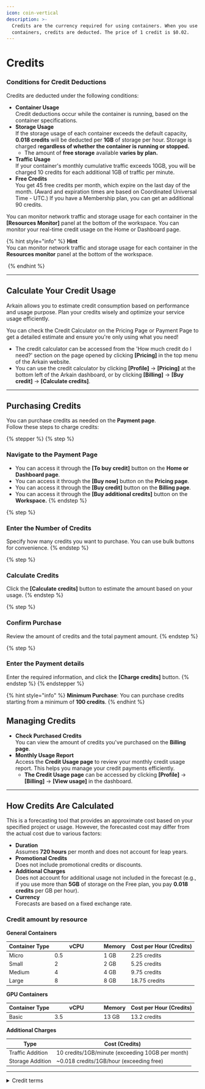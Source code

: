 ```yaml
---
icon: coin-vertical
description: >-
  Credits are the currency required for using containers. When you use
  containers, credits are deducted. The price of 1 credit is $0.02.
---
```


# Credits

### **Conditions for Credit Deductions**

Credits are deducted under the following conditions:

* **Container Usage**\
  Credit deductions occur while the container is running, based on the container specifications.
* **Storage Usage**\
  If the storage usage of each container exceeds the default capacity, **0.018 credits** will be deducted per **1GB** of storage per hour. Storage is charged r**egardless of whether the container is running or stopped.**&#x20;
  * The amount of **free storage** available **varies by plan.**
* **Traffic Usage**\
  If your container's monthly cumulative traffic exceeds 10GB, you will be charged 10 credits for each additional 1GB of traffic per minute.&#x20;
* **Free Credits**\
  You get 45 free credits per month, which expire on the last day of the month. (Award and expiration times are based on Coordinated Universal Time - UTC.) If you have a Membership plan, you can get an additional 90 credits.

You can monitor network traffic and storage usage for each container in the **\[Resources Monitor]** panel at the bottom of the workspace. You can monitor your real-time credit usage on the Home or Dashboard page.

{% hint style="info" %}
**Hint**\
You can monitor network traffic and storage usage for each container in the **Resources monitor** panel at the bottom of the workspace.

<img src="../.gitbook/assets/스크린샷 2025-02-24 오후 1.07.38.png" alt="" data-size="original">
{% endhint %}

***

## **Calculate Your Credit Usage**

Arkain allows you to estimate credit consumption based on performance and usage purpose. Plan your credits wisely and optimize your service usage efficiently.&#x20;

You can check the Credit Calculator on the Pricing Page or Payment Page to get a detailed estimate and ensure you're only using what you need!&#x20;

* The credit calculator can be accessed from the 'How much credit do I need?' section on the page opened by clicking **\[Pricing]** in the top menu of the Arkain website.
* You can use the credit calculator by clicking **\[Profile]** → **\[Pricing]** at the bottom left of the Arkain dashboard, or by clicking **\[Billing]** → **\[Buy credit]** → **\[Calculate credits]**.

***

## Purchasing Credits

You can purchase credits as needed on the **Payment page**. \
Follow these steps to charge credits:

{% stepper %}
{% step %}
### **Navigate to the Payment Page**

* You can access it through the **\[To buy credit]** button on the **Home or Dashboard page**.
* You can access it through the **\[Buy now]** button on the **Pricing page**.
* You can access it through the **\[Buy credit]** button on the **Billing page**.
* You can access it through the **\[Buy additional credits]** button on the **Workspace.**
{% endstep %}

{% step %}
### **Enter the Number of Credits**

Specify how many credits you want to purchase. You can use bulk buttons for convenience.&#x20;
{% endstep %}

{% step %}
### **Calculate Credits**

Click the **\[Calculate credits]** button to estimate the amount based on your usage.&#x20;
{% endstep %}

{% step %}
### **Confirm Purchase**

Review the amount of credits and the total payment amount.&#x20;
{% endstep %}

{% step %}
### **Enter the Payment details**

Enter the required information, and click the **\[Charge credits]** button.&#x20;
{% endstep %}
{% endstepper %}

{% hint style="info" %}
**Minimum Purchase**: You can purchase credits starting from a minimum of **100 credits**.&#x20;
{% endhint %}

## Managing Credits

* **Check Purchased Credits**\
  You can view the amount of credits you've purchased on the **Billing page**.&#x20;
* **Monthly Usage Report**\
  Access the **Credit Usage page** to review your monthly credit usage report. This helps you manage your credit payments efficiently.&#x20;
  * **The Credit Usage page** can be accessed by clicking **\[Profile]** → **\[Billing]** → **\[View usage]** in the dashboard.

***

## How Credits Are Calculated

This is a forecasting tool that provides an approximate cost based on your specified project or usage. However, the forecasted cost may differ from the actual cost due to various factors:

* **Duration**\
  Assumes **720 hours** per month and does not account for leap years.&#x20;
* **Promotional Credits**\
  Does not include promotional credits or discounts.
* **Additional Charges**\
  Does not account for additional usage not included in the forecast (e.g., if you use more than **5GB** of storage on the Free plan, you pay **0.018 credits** per GB per hour).&#x20;
* **Currency**\
  Forecasts are based on a fixed exchange rate.

### Credit amount by resource <a href="#credit-amount-by-resource" id="credit-amount-by-resource"></a>

**General Containers**

<table><thead><tr><th>Container Type</th><th width="115">vCPU</th><th>Memory</th><th>Cost per Hour (Credits)</th></tr></thead><tbody><tr><td>Micro</td><td>0.5</td><td>1 GB</td><td>2.25 credits</td></tr><tr><td>Small</td><td>2</td><td>2 GB</td><td>5.25 credits</td></tr><tr><td>Medium</td><td>4</td><td>4 GB</td><td>9.75 credits</td></tr><tr><td>Large</td><td>8</td><td>8 GB</td><td>18.75 credits</td></tr></tbody></table>

**GPU Containers**

<table><thead><tr><th>Container Type</th><th width="115">vCPU</th><th>Memory</th><th>Cost per Hour (Credits)</th></tr></thead><tbody><tr><td>Basic</td><td>3.5</td><td>13 GB</td><td>13.2 credits</td></tr></tbody></table>

**Additional Charges**

| Type             | Cost (Credits)                                   |
| ---------------- | ------------------------------------------------ |
| Traffic Addition | 10 credits/1GB/minute (exceeding 10GB per month) |
| Storage Addition | \~0.018 credits/1GB/hour (exceeding free)        |

***

<details>

<summary>Credit terms</summary>



* This policy constitutes part of the[ Arkain](https://accounts.goorm.io/terms) Terms of Service, and any matters not specified in this policy shall be governed by the terms and conditions of the Arkain Terms of Service.

- By paying for Arkain credits, you are deemed to have agreed to the paid service agreement.

* Members may withdraw their subscription within 7 days from the date of subscription. However, if the contents of the contract are different from the contents displayed or advertised by the company or if the contents of the contract are different from the contents of the contract, the subscription may be withdrawn within 1 month from the date of subscription or within 14 days from the date on which the fact was known or could have been known.

- Arkain may provide credits to members based on promotions or members’ activity history, and the conditions and details of credit provision will be announced separately through Arkain.

* If a member’s service is restricted or the member withdraws due to the member’s fault, the remaining credits will be forfeited and the member cannot claim repayment or compensation for the forfeited credits. However, if the member’s service restriction is lifted, the credits will not be forfeited.

- Arkain may change the price of credits at any time and will not compensate members for any loss caused by the changed price.

</details>
